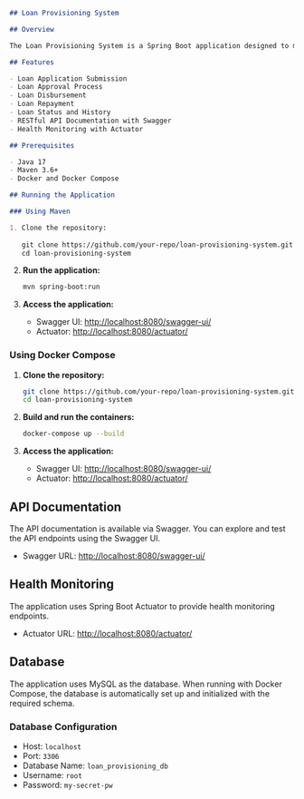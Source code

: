 
```markdown
## Loan Provisioning System

## Overview

The Loan Provisioning System is a Spring Boot application designed to manage the loan provisioning process, including loan applications, approvals, disbursements, and repayments. The application uses MySQL as its database and is containerized using Docker.

## Features

- Loan Application Submission
- Loan Approval Process
- Loan Disbursement
- Loan Repayment
- Loan Status and History
- RESTful API Documentation with Swagger
- Health Monitoring with Actuator

## Prerequisites

- Java 17
- Maven 3.6+
- Docker and Docker Compose

## Running the Application

### Using Maven

1. Clone the repository:
   
   git clone https://github.com/your-repo/loan-provisioning-system.git
   cd loan-provisioning-system
   ```

2. **Run the application:**
   ```sh
   mvn spring-boot:run
   ```

3. **Access the application:**
    - Swagger UI: [http://localhost:8080/swagger-ui/](http://localhost:8080/swagger-ui/)
    - Actuator: [http://localhost:8080/actuator/](http://localhost:8080/actuator/)

### Using Docker Compose

1. **Clone the repository:**
   ```sh
   git clone https://github.com/your-repo/loan-provisioning-system.git
   cd loan-provisioning-system
   ```

2. **Build and run the containers:**
   ```sh
   docker-compose up --build
   ```

3. **Access the application:**
    - Swagger UI: [http://localhost:8080/swagger-ui/](http://localhost:8080/swagger-ui/)
    - Actuator: [http://localhost:8080/actuator/](http://localhost:8080/actuator/)

## API Documentation

The API documentation is available via Swagger. You can explore and test the API endpoints using the Swagger UI.

- Swagger URL: [http://localhost:8080/swagger-ui/](http://localhost:8080/swagger-ui/)

## Health Monitoring

The application uses Spring Boot Actuator to provide health monitoring endpoints.

- Actuator URL: [http://localhost:8080/actuator/](http://localhost:8080/actuator/)

## Database

The application uses MySQL as the database. When running with Docker Compose, the database is automatically set up and initialized with the required schema.

### Database Configuration

- Host: `localhost`
- Port: `3306`
- Database Name: `loan_provisioning_db`
- Username: `root`
- Password: `my-secret-pw`
```